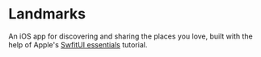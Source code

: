 #  Landmarks

An iOS app for discovering and sharing the places you love, built with the help of Apple's [SwfitUI essentials](https://developer.apple.com/tutorials/swiftui/) tutorial.
